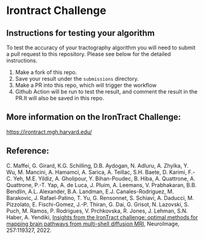 # Irontract Challenge

## Instructions for testing your algorithm

To test the accuracy of your tractography algorithm you will need to submit a pull request to this repository.  Please see below for the detailed instructions.

1. Make a fork of this repo.
1. Save your result under the `submissions` directory.
1. Make a PR into this repo, which will trigger the workflow
1. Github Action will be run to test the result, and comment the result in the PR.It will also be saved in this repo.

## More information on the IronTract Challenge:
https://irontract.mgh.harvard.edu/

## Reference:
C. Maffei, G. Girard, K.G. Schilling, D.B. Aydogan, N. Adluru, A. Zhylka, Y. Wu, M. Mancini, A. Hamamci, A. Sarica, A. Teillac, S.H. Baete, D. Karimi, F.-C. Yeh, M.E. Yildiz, A. Gholipour,  Y. Bihan-Poudec, B. Hiba, A. Quattrone, A. Quattrone, P.-T. Yap, A. de Luca, J. Pluim, A. Leemans, V. Prabhakaran, B.B. Bendlin, A.L. Alexander, B.A. Landman, E.J. Canales-Rodríguez, M. Barakovic,  J. Rafael-Patino, T. Yu, G. Rensonnet, S. Schiavi, A. Daducci, M. Pizzolato, E. Fischi-Gomez, J.-P. Thiran, G. Dai, G. Grisot, N. Lazovski, S. Puch, M. Ramos, P. Rodrigues, V. Prchkovska, R. Jones, J. Lehman, S.N. Haber, A. Yendiki, [Insights from the IronTract challenge: optimal methods for mapping brain pathways from multi-shell diffusion MRI,](https://www.sciencedirect.com/science/article/pii/S1053811922004463) NeuroImage, 257:119327, 2022.

